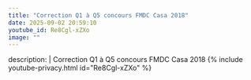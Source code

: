 ```yaml
---
title: "Correction Q1 à Q5 concours FMDC Casa 2018"
date: 2025-09-02 20:59:10 
youtube_id: Re8Cgl-xZXo
image: ""
---
```

description: |
  Correction Q1 à Q5 concours FMDC Casa 2018
{% include youtube-privacy.html id="Re8Cgl-xZXo" %}
